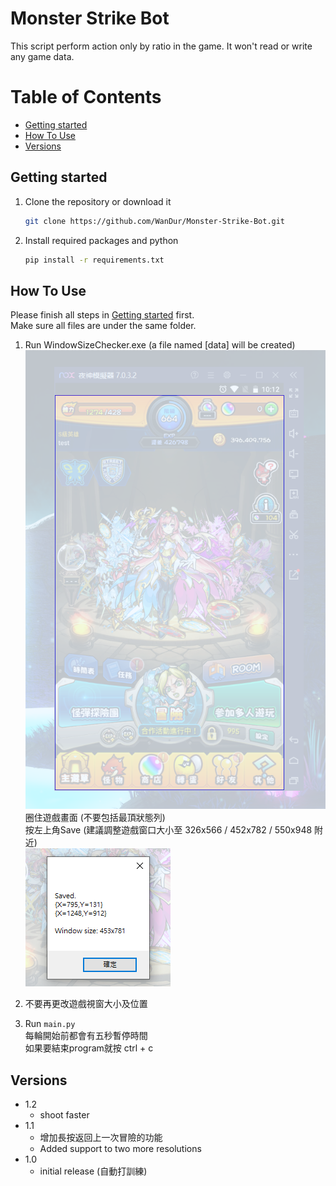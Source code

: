 # Monster Strike Bot

This script perform action only by ratio in the game. It won't read or write any game data.

# Table of Contents
  - [Getting started](#getting-started)
  - [How To Use](#how-to-use)
  - [Versions](#versions)

## Getting started

1. Clone the repository or download it
   ```sh
   git clone https://github.com/WanDur/Monster-Strike-Bot.git
   ```
2. Install required packages and python
   ```sh
   pip install -r requirements.txt
   ```
## How To Use

Please finish all steps in [Getting started](#getting-started) first.  
Make sure all files are under the same folder.
1. Run WindowSizeChecker.exe (a file named [data] will be created)  
![image](https://github.com/WanDur/Monster-Strike-Bot/blob/main/img/md/1.png)  
圈住遊戲畫面 (不要包括最頂狀態列)  
按左上角Save (建議調整遊戲窗口大小至 326x566 / 452x782 / 550x948 附近)  
![image](https://github.com/WanDur/Monster-Strike-Bot/blob/main/img/md/2.png)

2. 不要再更改遊戲視窗大小及位置
3. Run ```main.py```  
每輪開始前都會有五秒暫停時間  
如果要結束program就按 ctrl + c

## Versions
- 1.2
  -  shoot faster
- 1.1
  - 增加長按返回上一次冒險的功能
  - Added support to two more resolutions
- 1.0
  - initial release (自動打訓練)
